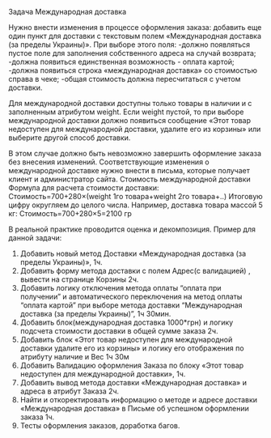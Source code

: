 Задача Международная доставка

Нужно внести изменения в процессе оформления заказа: добавить еще один пункт для доставки с текстовым полем «Международная доставка (за пределы Украины)».
При выборе этого поля:
-должно появляться пустое поле для заполнения собственного адреса на случай возврата;
-должна появиться единственная возможность - оплата картой;
-должна появиться строка «международная доставка» со стоимостью справа в чеке;
-общая стоимость должна пересчитаться с учетом доставки.

Для международной доставки доступны только товары в наличии и с заполненным атрибутом weight. Если weight пустой, 
то при выборе международной доставки должно появиться сообщение «Этот товар недоступен для международной доставки, удалите его из корзины» 
или выберите другой способ доставки.

В этом случае должно быть невозможно завершить оформление заказа без внесения изменений.
Соответствующие изменения о международной доставке нужно внести в письма, которые получает клиент и администратор сайта.
Стоимость международной доставки
Формула для расчета стоимости доставки:
Стоимость=700+280×(weight 1го товара+weight 2го товара+..)
Итоговую цифру округляем до целого числа.
Например, доставка товара массой 5 кг:
Стоимость=700+280×5=2100 гр

В реальной практике проводится оценка и декомпозиция.
Пример для данной задачи:

1. Добавить новый метод Доставки «Международная доставка (за пределы Украины)», 1ч.
2. Добавить форму метода доставки с полем Адрес(с валидацией) , вывести на странице Корзины 2ч.
3. Добавить логику отключения метода оплаты “оплата при получении” и автоматического переключения на метод оплаты “оплата картой” при выборе метода доставки “Международная доставка (за пределы Украины)”, 1ч 30мин.
4. Добавить блок(международная доставка 1000*грн) и логику подсчета стоимости доставки в общей сумме заказа 2ч.
5. Добавить блок «Этот товар недоступен для международной доставки удалите его из корзины» и логику его отображения по атрибуту наличие и Вес 1ч 30м
6. Добавить Валидацию оформления Заказа по блоку «Этот товар недоступен для международной доставки», 1ч.
7. Добавить вывод метода доставки «Международная доставка» и адреса в атрибут Заказа 2ч.
8. Найти и откоректировать информацию о методе и адресе доставки «Международная доставка» в Письме об успешном оформлении заказа 1ч.
9. Тесты оформления заказов, доработка багов. 



